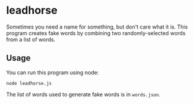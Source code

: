 # leadhorse

Sometimes you need a name for something, but don't care what it is. This program creates fake words by combining two
randomly-selected words from a list of words.

## Usage

You can run this program using node:

```Shell
node leadhorse.js
```

The list of words used to generate fake words is in `words.json`.

